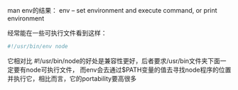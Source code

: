 man env的结果：
env – set environment and execute command, or print environment

经常能在一些可执行文件看到这样：

```sh
#!/usr/bin/env node
```

它相对比 #!/usr/bin/node的好处是兼容性更好，后者要求/usr/bin文件夹下面一定要有node可执行文件，
而env会去通过$PATH变量的值去寻找node程序的位置并执行它，相比而言，它的portability要高很多
